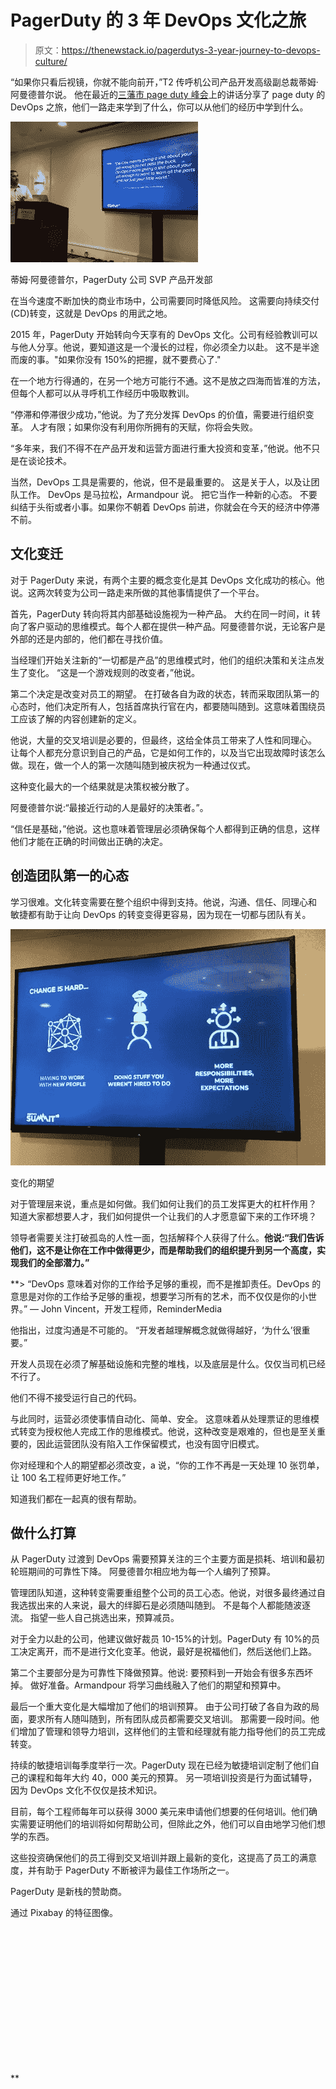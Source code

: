 # PagerDuty 的 3 年 DevOps 文化之旅

> 原文：<https://thenewstack.io/pagerdutys-3-year-journey-to-devops-culture/>

“如果你只看后视镜，你就不能向前开，”T2 传呼机公司产品开发高级副总裁蒂姆·阿曼德普尔说。  他在最近的[三藩市 page duty 峰会](https://www.pagerduty.com/summit/)上的讲话分享了 page duty 的 DevOps 之旅，他们一路走来学到了什么，你可以从他们的经历中学到什么。

![](img/b4b9bbb4279dad72138f0a732a7c60b9.png)

蒂姆·阿曼德普尔，PagerDuty 公司 SVP 产品开发部

在当今速度不断加快的商业市场中，公司需要同时降低风险。  这需要向持续交付(CD)转变，这就是 DevOps 的用武之地。

2015 年，PagerDuty 开始转向今天享有的 DevOps 文化。公司有经验教训可以与他人分享。他说，要知道这是一个漫长的过程，你必须全力以赴。  这不是半途而废的事。"如果你没有 150%的把握，就不要费心了."

在一个地方行得通的，在另一个地方可能行不通。这不是放之四海而皆准的方法，但每个人都可以从寻呼机工作经历中吸取教训。

“停滞和停滞很少成功，”他说。为了充分发挥 DevOps 的价值，需要进行组织变革。  人才有限；如果你没有利用你所拥有的天赋，你将会失败。

“多年来，我们不得不在产品开发和运营方面进行重大投资和变革，”他说。他不只是在谈论技术。

当然，DevOps 工具是需要的，他说，但不是最重要的。  这是关于人，以及让团队工作。  DevOps 是马拉松，Armandpour 说。  把它当作一种新的心态。  不要纠结于头衔或者小事。如果你不朝着 DevOps 前进，你就会在今天的经济中停滞不前。

## 文化变迁

对于 PagerDuty 来说，有两个主要的概念变化是其 DevOps 文化成功的核心。他说。这两次转变为公司一路走来所做的其他事情提供了一个平台。

首先，PagerDuty 转向将其内部基础设施视为一种产品。  大约在同一时间，it 转向了客户驱动的思维模式。每个人都在提供一种产品。阿曼德普尔说，无论客户是外部的还是内部的，他们都在寻找价值。

当经理们开始关注新的“一切都是产品”的思维模式时，他们的组织决策和关注点发生了变化。  “这是一个游戏规则的改变者，”他说。

第二个决定是改变对员工的期望。  在打破各自为政的状态，转而采取团队第一的心态时，他们决定所有人，包括首席执行官在内，都要随叫随到。这意味着围绕员工应该了解的内容创建新的定义。

他说，大量的交叉培训是必要的，但最终，这给全体员工带来了人性和同理心。  让每个人都充分意识到自己的产品，它是如何工作的，以及当它出现故障时该怎么做。现在，做一个人的第一次随叫随到被庆祝为一种通过仪式。

这种变化最大的一个结果就是决策权被分散了。

阿曼德普尔说:“最接近行动的人是最好的决策者。”。

“信任是基础，”他说。这也意味着管理层必须确保每个人都得到正确的信息，这样他们才能在正确的时间做出正确的决定。

## 创造团队第一的心态

学习很难。文化转变需要在整个组织中得到支持。他说，沟通、信任、同理心和  敏捷都有助于让向 DevOps 的转变变得更容易，因为现在一切都与团队有关。

![](img/4c769e5db96ec48f6c01adc7bc7a2b1a.png)

变化的期望

对于管理层来说，重点是如何做。我们如何让我们的员工发挥更大的杠杆作用？  知道大家都想要人才，我们如何提供一个让我们的人才愿意留下来的工作环境？

领导者需要关注打破孤岛的人性一面，包括解释个人获得了什么。**他说:“我们告诉他们，这不是让你在工作中做得更少，而是帮助我们的组织提升到另一个高度，实现我们的全部潜力。”**

 **> “DevOps 意味着对你的工作给予足够的重视，而不是推卸责任。DevOps 的意思是对你的工作给予足够的重视，想要学习所有的艺术，而不仅仅是你的小世界。” — John Vincent，开发工程师，ReminderMedia

他指出，过度沟通是不可能的。  “开发者越理解概念就做得越好，‘为什么’很重要。”

开发人员现在必须了解基础设施和完整的堆栈，以及底层是什么。仅仅当司机已经不行了。

他们不得不接受运行自己的代码。

与此同时，运营必须使事情自动化、简单、安全。  这意味着从处理票证的思维模式转变为授权他人完成工作的思维模式。他说，这种改变是艰难的，但也是至关重要的，因此运营团队没有陷入工作保留模式，也没有固守旧模式。

你对经理和个人的期望都必须改变，a 说，“你的工作不再是一天处理 10 张罚单，让 100 名工程师更好地工作。”

知道我们都在一起真的很有帮助。

## 做什么打算

从 PagerDuty 过渡到 DevOps 需要预算关注的三个主要方面是损耗、培训和最初轮班期间的可靠性下降。  阿曼德普尔相应地为每一个人编列了预算。

管理团队知道，这种转变需要重组整个公司的员工心态。他说，对很多最终通过自我选拔出来的人来说，最大的绊脚石是必须随叫随到。  不是每个人都能随波逐流。  指望一些人自己挑选出来，预算减员。

对于全力以赴的公司，他建议做好裁员 10-15%的计划。PagerDuty 有 10%的员工决定离开，而不是进行文化变革。他说，最好是祝福他们，然后送他们上路。

第二个主要部分是为可靠性下降做预算。他说:  要预料到一开始会有很多东西坏掉。  做好准备。Armandpour 将学习曲线融入了他们的期望和预算中。

最后一个重大变化是大幅增加了他们的培训预算。  由于公司打破了各自为政的局面，要求所有人随叫随到，所有团队成员都需要交叉培训。  那需要一段时间。他们增加了管理和领导力培训，这样他们的主管和经理就有能力指导他们的员工完成转变。

持续的敏捷培训每季度举行一次。PagerDuty 现在已经为敏捷培训定制了他们自己的课程和每年大约 40，000 美元的预算。  另一项培训投资是行为面试辅导，因为 DevOps 文化不仅仅是技术知识。

目前，每个工程师每年可以获得 3000 美元来申请他们想要的任何培训。他们确实需要证明他们的培训将如何帮助公司，但除此之外，他们可以自由地学习他们想学的东西。

这些投资确保他们的员工得到交叉培训并跟上最新的变化，这提高了员工的满意度，并有助于 PagerDuty 不断被评为最佳工作场所之一。

PagerDuty 是新栈的赞助商。

通过 Pixabay 的特征图像。

<svg xmlns:xlink="http://www.w3.org/1999/xlink" viewBox="0 0 68 31" version="1.1"><title>Group</title> <desc>Created with Sketch.</desc></svg>**